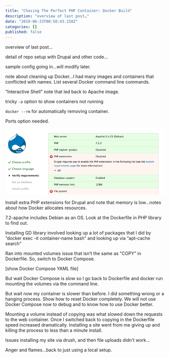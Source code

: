 ```yaml
---
title: "Chasing The Perfect PHP Container: Docker Build"
description: "overview of last post…"
date: "2019-06-23T00:50:43.158Z"
categories: []
published: false
---
```


overview of last post…

detail of repo setup with Drupal and other code…

sample config going in…will modify later.

note about cleaning up Docker…I had many images and containers that conflicted with names. List several Docker command line commands.

“Interactive Shell” note that led back to Apache image.

tricky `-a` option to show containers not running

`docker --rm` for automatically removing container.

Ports option needed. 

![](./asset-1.png)

Install extra PHP extensions for Drupal and note that memory is low…notes about how Docker allocates resources.

7.2-apache includes Debian as an OS. Look at the Dockerfile in PHP library to find out.

Installing GD library involved looking up a lot of packages that I did by “docker exec -it container-name bash” and looking up via “apt-cache search”

Ran into mounted volumes issue that isn’t the same as “COPY” in Dockerfile. So, switch to Docker Compose.

\[show Docker Compose YAML file\]

But wait Docker Compose is slow so I go back to Dockerfile and docker run mounting the volumes via the command line.

But wait now my container is slower than before. I did something wrong or a hanging process. Show how to reset Docker completely. We will not use Docker Compose now to debug and to know how to use Docker better.

Mounting a volume instead of copying was what slowed down the requests to the web container. Once I switched back to copying in the Dockerfile speed increased dramatically. Installing a site went from me giving up and killing the process to less than a minute install.

Issues installing my site via drush, and then file uploads didn’t work…

Anger and flames…back to just using a local setup.
